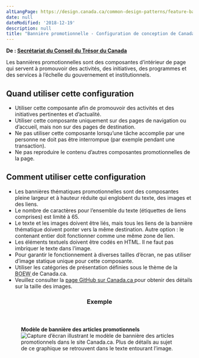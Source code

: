 ```yaml
---
altLangPage: https://design.canada.ca/common-design-patterns/feature-banner.html
date: null
dateModified: '2018-12-19'
description: null
title: "Bannière promotionnelle - Configuration de conception de Canada.ca"
---
```



<p class="gc-byline">
 <strong>
  De :
  <a href="https://www.canada.ca/fr/secretariat-conseil-tresor.html">
   Secrétariat du Conseil du Trésor du Canada
  </a>
 </strong>
</p>

<section>
 <p>
  Les bannières promotionnelles sont des composantes d’intérieur de page qui servent à promouvoir des activités, des initiatives, des programmes et des services à l’échelle du gouvernement et institutionnels.
 </p>
 <section>
  <h2>
   Quand utiliser cette configuration
  </h2>
  <ul>
   <li>
    Utiliser cette composante afin de promouvoir des activités et des initiatives pertinentes et d’actualité.
   </li>
   <li>
    Utiliser cette composante uniquement sur des pages de navigation ou d’accueil, mais non sur des pages de destination.
   </li>
   <li>
    Ne pas utiliser cette composante lorsqu’une tâche accomplie par une personne ne doit pas être interrompue (par exemple pendant une transaction).
   </li>
   <li>
    Ne pas reproduire le contenu d’autres composantes promotionnelles de la page.
   </li>
  </ul>
 </section>
 <section>
  <h2>
   Comment utiliser cette configuration
  </h2>
  <ul>
   <li>
    Les bannières thématiques promotionnelles sont des composantes pleine largeur et à hauteur réduite qui englobent du texte, des images et des liens.
   </li>
   <li>
    Le nombre de caractères pour l’ensemble du texte (étiquettes de liens comprises) est limité à 65.
   </li>
   <li>
    Le texte et les images doivent être liés, mais tous les liens de la bannière thématique doivent ponter vers la même destination. Autre option : le contenant entier doit fonctionner comme une même zone de lien.
   </li>
   <li>
    Les éléments textuels doivent être codés en HTML. Il ne faut pas imbriquer le texte dans l’image.
   </li>
   <li>
    Pour garantir le fonctionnement à diverses tailles d’écran, ne pas utiliser d’image statique unique pour cette composante.
   </li>
   <li>
    Utiliser les catégories de présentation définies sous le thème de la
    <abbr title="Boîte à outils de l’expérience Web">
     BOEW
    </abbr>
    de Canada.ca.
   </li>
   <li>
    Veuillez consulter la
    <a href="http://wet-boew.github.io/themes-dist/GCWeb/index-fr.html">
     page GitHub sur Canada.ca
    </a>
    pour obtenir des détails sur la taille des images.
   </li>
  </ul>
 </section>
 <section class="panel panel-primary">
  <header class="panel-heading">
   <h3 class="panel-title">
    Exemple
   </h3>
  </header>
  <div class="panel-body">
   <figure class="mrgn-bttm-sm">
    <figcaption class="text-center">
     <b>
      Modèle de bannière des articles promotionnels
     </b>
    </figcaption>
    <img alt="Capture d’écran illustrant le modèle de bannière des articles promotionnels dans le site Canada.ca. Plus de détails au sujet de ce graphique se retrouvent dans le texte entourant l’image." class="img-responsive center-block" src="https://www.canada.ca/content/dam/tbs-sct/images/government-communications/canada-content-style-guide/promotional-feature-banner-fra.jpg"/>
   </figure>
  </div>
 </section>
</section>





